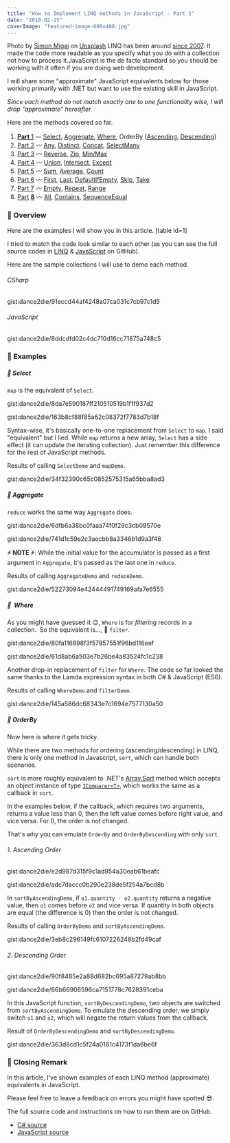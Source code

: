 ```yaml
---
title: "How to Implement LINQ methods in JavaScript - Part 1"
date: "2018-02-25"
coverImage: "featured-image-600x400.jpg"
---
```


Photo by [Simon Migaj](https://unsplash.com/photos/sa7KClvDBpo?utm_source=unsplash&utm_medium=referral&utm_content=creditCopyText) on [Unsplash](https://unsplash.com/search/photos/map?utm_source=unsplash&utm_medium=referral&utm_content=creditCopyText) LINQ has been around [since 2007](https://msdn.microsoft.com/en-us/library/bb308959.aspx?f=255&MSPPError=-2147217396). It made the code more readable as you specify what you do with a collection not how to process it.JavaScript is the de facto standard so you should be working with it often if you are doing web development.

I will share some "approximate" JavaScript equivalents below for those working primarily with .NET but want to use the existing skill in JavaScript.

_Since each method do not match exactly one to one functionality wise, I will drop "approximate" hereafter._

Here are the methods covered so far.

1. [**Part** 1](https://www.slightedgecoder.com/2018/02/24/approximate-equivalent-linq-methods-javascript/) 〰️ [Select](https://www.slightedgecoder.com/2018/02/24/approximate-equivalent-linq-methods-javascript/#select), [Aggregate](https://www.slightedgemate-equivalent-linq-methods-javascript/#aggregate), [Where](https://www.slightedgecoder.com/2018/02/24/approximate-equivalent-linq-methods-javascript/#where), OrderBy ([Ascending](https://www.slightedgecoder.com/2018/02/24/approximate-equivalent-linq-methods-javascript/#orderByAscending), [Descending](https://www.slightedgecoder.com/2018/02/24/approximate-equivalent-linq-methods-javascript/#orderByDescending))
2. [Part 2](https://www.slightedgecoder.com/2018/03/03/approximate-equivalent-linq-methods-javascript-part-2/) 〰️ [Any](https://www.slightedgecoder.com/2018/03/03/approximate-equivalent-linq-methods-javascript-part-2/#any), [Distinct](https://www.slightedgecoder.com/2018/03/03/approximate-equivalent-linq-methods-javascript-part-2/#distinct), [Concat](https://www.slightedgecoder.com/2018/03/03/approximate-equivalent-linq-methods-javascript-part-2/#concat), [SelectMany](https://www.slightedgecoder.com/2018/03/03/approximate-equivalent-linq-methods-javascript-part-2/#selectmany)
3. [Part 3](https://www.slightedgecoder.com/2018/03/10/an-approximate-equivalent-of-linq-methods-in-javascript-part-3/) 〰️ [Reverse](https://www.slightedgecoder.com/2018/03/10/an-approximate-equivalent-of-linq-methods-in-javascript-part-3/#reverse), [Zip](https://www.slightedgecoder.com/2018/03/10/an-approximate-equivalent-of-linq-methods-in-javascript-part-3/#zip), [Min/Max](https://www.slightedgecoder.com/2018/03/10/an-approximate-equivalent-of-linq-methods-in-javascript-part-3/#minmax)
4. [Part 4](https://www.slightedgecoder.com/2018/03/21/an-approximate-equivalent-of-linq-methods-in-javascript-part-4/) 〰️ [Union](https://www.slightedgecoder.com/2018/03/21/an-approximate-equivalent-of-linq-methods-in-javascript-part-4/#union), [Intersect](https://www.slightedgecoder.com/2018/03/21/an-approximate-equivalent-of-linq-methods-in-javascript-part-4/#intersect), [Except](https://www.slightedgecoder.com/2018/03/21/an-approximate-equivalent-of-linq-methods-in-javascript-part-4/#except)
5. [Part 5](https://www.slightedgecoder.com/2018/03/31/an-approximate-equivalent-of-linq-methods-in-javascript-part-5/) 〰️ [Sum](https://www.slightedgecoder.com/2018/03/31/an-approximate-equivalent-of-linq-methods-in-javascript-part-5/#sum), [Average](https://www.slightedgecoder.com/2018/03/31/an-approximate-equivalent-of-linq-methods-in-javascript-part-5/#average), [Count](https://www.slightedgecoder.com/2018/03/31/an-approximate-equivalent-of-linq-methods-in-javascript-part-5/#count)
6. [Part 6](https://www.slightedgecoder.com/2018/04/14/an-approximate-equivalent-of-linq-methods-in-javascript-part-6/) 〰️ [First](https://www.slightedgecoder.com/2018/04/14/an-approximate-equivalent-of-linq-methods-in-javascript-part-6/#first), [Last](https://www.slightedgecoder.com/2018/04/14/an-approximate-equivalent-of-linq-methods-in-javascript-part-6/#last), [DefaultIfEmpty](https://www.slightedgecoder.com/2018/04/14/an-approximate-equivalent-of-linq-methods-in-javascript-part-6/#defaultIfEmpty), [Skip](https://www.slightedgecoder.com/2018/04/14/an-approximate-equivalent-of-linq-methods-in-javascript-part-6/#skip), [Take](https://www.slightedgecoder.com/2018/04/14/an-approximate-equivalent-of-linq-methods-in-javascript-part-6/#take)
7. [Part 7](https://www.slightedgecoder.com/2018/04/21/an-approximate-equivalent-of-linq-methods-in-javascript-part-7/) 〰️ [Empty](https://www.slightedgecoder.com/2018/04/21/an-approximate-equivalent-of-linq-methods-in-javascript-part-7#empty), [Repeat](https://www.slightedgecoder.com/2018/04/21/an-approximate-equivalent-of-linq-methods-in-javascript-part-7#repeat), [Range](https://www.slightedgecoder.com/2018/04/21/an-approximate-equivalent-of-linq-methods-in-javascript-part-7#range)
8. [Par](https://www.slightedgecoder.com/2018/04/28/how-to-implement-linq-methods-in-javascript-part-8/)[t](https://www.slightedgecoder.com/2018/04/28/how-to-implement-linq-methods-in-javascript-part-8/) **[8](https://www.slightedgecoder.com/2018/04/28/how-to-implement-linq-methods-in-javascript-part-8/)** 〰️ [All](#all), [Contains](#contains), [SequenceEqual](#sequenceEqual)

### 🔴 Overview

Here are the examples I will show you in this article. [table id=1]

I tried to match the code look similar to each other (as you can see the full source codes in [LINQ](https://github.com/dance2die/blog.LinqAndJavascript.CSharpDemo/blob/master/Program.cs) & [JavaScript](https://github.com/dance2die/blog.LinqAndJavascript.JavascriptDemo/blob/master/index.js) on GitHub).

Here are the sample collections I will use to demo each method.

###### CSharp

gist:dance2die/91eccd44af4248a07ca031c7cb97c1d5

###### JavaScript

gist:dance2die/8ddcdfd02c4dc710d16cc71875a748c5

### 🔴 Examples

##### 🔸 Select

`map` is the equivalent of `Select`.

gist:dance2die/8da7e590187ff210510519b1f1f937d2

gist:dance2die/163b8cf88f85a62c08372f7783d7b18f

Syntax-wise, it's basically one-to-one replacement from `Select` to `map`. I said "equivalent" but I lied. While `map` returns a new array, `Select` has a side effect (it can update the iterating collection). Just remember this difference for the rest of JavaScript methods.

Results of calling `SelectDemo` and `mapDemo`.

gist:dance2die/34f32390c65c0852575315a65bba8ad3

##### 🔸 Aggregate

`reduce` works the same way `Aggregate` does.

gist:dance2die/6dfb6a38bc0faaa74f0f29c3cb09570e

gist:dance2die/741d1c59e2c3aecbb8a3346b1d9a3f48

**⚡ NOTE ⚡**: While the initial value for the accumulator is passed as a first argument in `Aggregate`, it's passed as the last one in `reduce`.

Results of calling `AggregateDemo` and `reduceDemo`.

gist:dance2die/52273094e42444491749169afa7e6555

##### 🔸  Where

As you might have guessed it 😉, `Where` is for _filtering_ records in a collection.  So the equivalent is..., 🎉 `filter`.

gist:dance2die/80fa116898f3f57857551f96bd116eef

gist:dance2die/61d8ab6a503e7b26be4a83524fc1c238

Another drop-in replacement of `filter` for `Where`. The code so far looked the same thanks to the Lamda expression syntax in both C# & JavaScript (ES6).

Results of calling `WhereDemo` and `filterDemo`.

gist:dance2die/145a586dc68343e7c1694e7577130a50

##### 🔸 OrderBy

Now here is where it gets tricky.

While there are two methods for ordering (ascending/descending) in LINQ, there is only one method in Javascript, `sort`, which can handle both scenarios.

`sort` is more roughly equivalent to .NET's [Array.Sort](https://msdn.microsoft.com/en-us/library/bzw8611x%28v=vs.110%29.aspx?f=255&MSPPError=-2147217396) method which accepts an object instance of type [`IComparer<T>`](<https://msdn.microsoft.com/en-us/library/8ehhxeaf(v=vs.110).aspx>), which works the same as a callback in `sort`.

In the examples below, if the callback, which requires two arguments, returns a value less than 0, then the left value comes before right value, and vice versa. For 0, the order is not changed.

That's why you can emulate `OrderBy` and `OrderByDescending` with only `sort`.

###### 1. Ascending Order

gist:dance2die/e2d987d315f9c1ad954a30eab61beafc

gist:dance2die/adc7daccc0b290e238de5f254a7bcd8b

In `sortByAscendingDemo`, if `o1.quantity - o2.quantity` returns a negative value, then `o1` comes before `o2` and vice versa. If quantity in both objects are equal (the difference is 0) then the order is not changed.

Results of calling `OrderByDemo` and `sortByAscendingDemo`.

gist:dance2die/3eb8c296149fc6107226248b2fd49caf

###### 2. Descending Order

gist:dance2die/90f8485e2a88d682bc695a87279ab8bb

gist:dance2die/66b66906596ca7151778c7628391ceba

In this JavaScript function, `sortByDescendingDemo`, two objects are switched from `sortByAscendingDemo`. To emulate the descending order, we simply switch `o1` and `o2`, which will negate the return values from the callback.

Result of `OrderByDescendingDemo` and `sortByDescendingDemo`.

gist:dance2die/363d8cd1c5f24a0161c4173f1da6be6f

### 🔴 Closing Remark

In this article, I've shown examples of each LINQ method (approximate) equivalents in JavaScript.

Please feel free to leave a feedback on errors you might have spotted 😎.

The full source code and instructions on how to run them are on GitHub.

- [C# source](https://github.com/dance2die/blog.LinqAndJavascript.CSharpDemo)
- [JavaScript source](https://github.com/dance2die/blog.LinqAndJavascript.JavascriptDemo)
